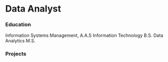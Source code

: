 # Data Analyst

### Education
Information Systems Management, A.A.S
Information Technology B.S.
Data Analytics M.S.

### Projects
